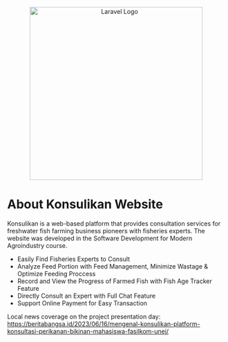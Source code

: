 <p align="center"><a href="https://laravel.com" target="_blank"><img src="https://raw.githubusercontent.com/laravel/art/master/logo-lockup/5%20SVG/2%20CMYK/1%20Full%20Color/laravel-logolockup-cmyk-red.svg" width="400" alt="Laravel Logo"></a>

# About Konsulikan Website
Konsulikan is a web-based platform that provides consultation services for freshwater fish farming business pioneers with fisheries experts. The website was developed in the Software Development for Modern Agroindustry course. 

- Easily Find Fisheries Experts to Consult
- Analyze Feed Portion with Feed Management, Minimize Wastage & Optimize Feeding Proccess
- Record and View the Progress of Farmed Fish with Fish Age Tracker Feature
- Directly Consult an Expert with Full Chat Feature
- Support Online Payment for Easy Transaction  

Local news coverage on the project presentation day: https://beritabangsa.id/2023/06/16/mengenal-konsulikan-platform-konsultasi-perikanan-bikinan-mahasiswa-fasilkom-unej/

